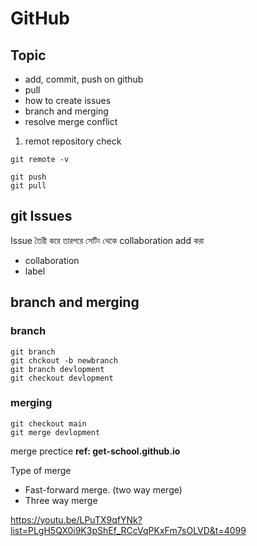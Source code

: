 # GitHub

## Topic

- add, commit, push on github
- pull
- how to create issues
- branch and merging
- resolve merge conflict

1. remot repository check

```
git remote -v
```

```
git push
git pull
```

## git Issues

Issue তৈরী করে তারপরে সেটিং থেকে collaboration add করা

- collaboration
- label

## branch and merging

### branch

```
git branch
git chckout -b newbranch
git branch devlopment
git checkout devlopment
```

### merging

```
git checkout main
git merge devlopment
```

merge prectice
**ref: get-school.github.io**

Type of merge

- Fast-forward merge. (two way merge)
- Three way merge

https://youtu.be/LPuTX9qfYNk?list=PLgH5QX0i9K3pShEf_RCcVqPKxFm7sOLVD&t=4099
